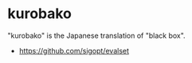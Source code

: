 kurobako
=========

"kurobako" is the Japanese translation of "black box".

- https://github.com/sigopt/evalset

